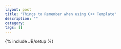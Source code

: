 ```yaml
---
layout: post
title: "Things to Remember when using C++ Template"
description: ""
category: 
tags: []
---
```

{% include JB/setup %}

